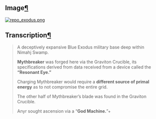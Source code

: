 ## Image[¶](https://wiki.drehmal.cyou/Story_and_Features/Holotexts/Av%27Sal_Repository/Repository_Entries/repo_exodus/#complete-image "Permanent link")

[![repo_exodus.png](https://wiki.drehmal.cyou/assets/img/lore/holotexts/repo_exodus.png)](https://wiki.drehmal.cyou/assets/img/lore/holotexts/repo_exodus.png)

## Transcription[¶](https://wiki.drehmal.cyou/Story_and_Features/Holotexts/Av%27Sal_Repository/Repository_Entries/repo_exodus/#transcription_1 "Permanent link")

> A deceptively expansive Blue Exodus military base deep within Nimahj Swamp.
> 
> **Mythbreaker** was forged here via the Graviton Crucible, its specifications derived from data received from a device called the **“Resonant Eye.”**
> 
> Charging Mythbreaker would require a **different source of primal energy** as to not compromise the entire grid.
> 
> The other half of Mythbreaker’s blade was found in the Graviton Crucible.
> 
> Anyr sought ascension via a “**God Machine.**”+